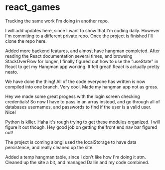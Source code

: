 # react_games

Tracking the same work I'm doing in another repo.

I will add updates here, since I want to show that I'm coding daily.
However I'm commiting to a different private repo.
Once the project is finished I'll clone the repo here.

Added more backend features, and almost have hangman completed.
After reading the React documentation several times, and browsing StackOverFlow for longer, I finally figured out how to use the "useState" in React to get my Hangman app working. It felt great! React is actually pretty neato.

We have done the thing! All of the code everyone has written is now compiled into one branch. Very cool.
Made my hangman app not as gross.

Hey we made some great progess with the login screen checking credentials! So now I have to pass in an array instead, and
go through all of databases usernames, and passwords to find if the user is a valid user. Nice!

Python is killer. Haha it's rough trying to get these modules organized. I will figure it out though.
Hey good job on getting the front end nav bar figured out!

The project is coming along! used the localStorage to have data persistence, and really cleaned up the site.

Added a temp hangman table, since I don't like how I'm doing it atm.
Cleaned up the site a bit, and managed Dallin and my code combined.
